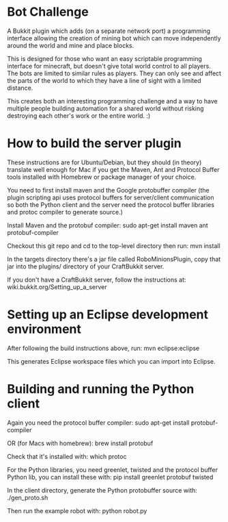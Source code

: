 Bot Challenge
=============

A Bukkit plugin which adds (on a separate network port) a programming interface
allowing the creation of mining bot which can move independently around the
world and mine and place blocks.

This is designed for those who want an easy scriptable programming interface
for minecraft, but doesn't give total world control to all players. The bots
are limited to similar rules as players. They can only see and affect the parts
of the world to which they have a line of sight with a limited distance.

This creates both an interesting programming challenge and a way to have
multiple people building automation for a shared world without risking
destroying each other's work or the entire world. :)

How to build the server plugin
==============================

These instructions are for Ubuntu/Debian, but they should (in theory) translate
well enough for Mac if you get the Maven, Ant and Protocol Buffer tools
installed with Homebrew or package manager of your choice.

You need to first install maven and the Google protobuffer compiler (the plugin
scripting api uses protocol buffers for server/client communication so both the
Python client and the server need the protocol buffer libraries and protoc
compiler to generate source.)

Install Maven and the protobuf compiler:
sudo apt-get install maven ant protobuf-compiler

Checkout this git repo and cd to the top-level directory then run:
mvn install

In the targets directory there's a jar file called RoboMinionsPlugin, copy that
jar into the plugins/ directory of your CraftBukkit server.

If you don't have a CraftBukkit server, follow the instructions at:
wiki.bukkit.org/Setting_up_a_server


Setting up an Eclipse development environment
=============================================

After following the build instructions above, run:
mvn eclipse:eclipse 

This generates Eclipse workspace files which you can import into Eclipse.


Building and running the Python client
======================================

Again you need the protocol buffer compiler:
sudo apt-get install protobuf-compiler

OR (for Macs with homebrew):
brew install protobuf

Check that it's installed with:
which protoc

For the Python libraries, you need greenlet, twisted and the protocol buffer
Python lib, you can install these with:
pip install greenlet protobuf twisted

In the client directory, generate the Python protobuffer source with:
./gen_proto.sh

Then run the example robot with:
python robot.py

